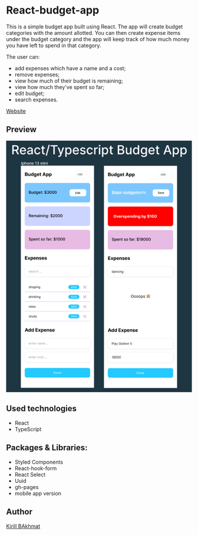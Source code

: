 # React-budget-app

This is a simple budget app built using React. The app will create budget categories with the amount allotted. You can then create expense items under the budget category and the app will keep track of how much money you have left to spend in that category.

The user can:

- add expenses which have a name and a cost;
- remove expenses;
- view how much of their budget is remaining;
- view how much they've spent so far;
- edit budget;
- search expenses.

[Website](https://bakhmatkirill.github.io/react-budget-app/)

## Preview

![Image](https://github.com/BakhmatKirill/react-budget-app/blob/main/preview/react-app-budget.png)

## Used technologies

- React
- TypeScript

## Packages & Libraries:

- Styled Components
- React-hook-form
- React Select
- Uuid
- gh-pages
- mobile app version

## Author

[Kirill BAkhmat](https://github.com/BakhmatKirill)
